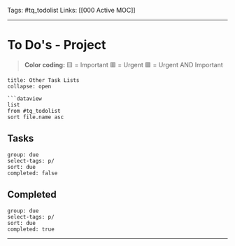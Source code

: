 Tags: #tq_todolist
Links: [[000 Active MOC]]
___
# To Do's - Project
> **Color coding:**
> 🟨 = Important
> 🟥 = Urgent
> 🟪 = Urgent AND Important
```ad-info
title: Other Task Lists
collapse: open

```dataview
list
from #tq_todolist
sort file.name asc
```
## Tasks
```tq
group: due
select-tags: p/
sort: due
completed: false

```
## Completed
```tq
group: due
select-tags: p/
sort: due
completed: true

```
___